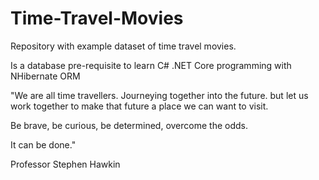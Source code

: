 # Time-Travel-Movies
Repository with example dataset of time travel movies.

Is a database pre-requisite to learn C# .NET Core programming with NHibernate ORM


"We are all time travellers. Journeying together into the future. but let us work together to make that future a place we can want to visit.

Be brave, be curious, be determined, overcome the odds.

It can be done."

Professor Stephen Hawkin
